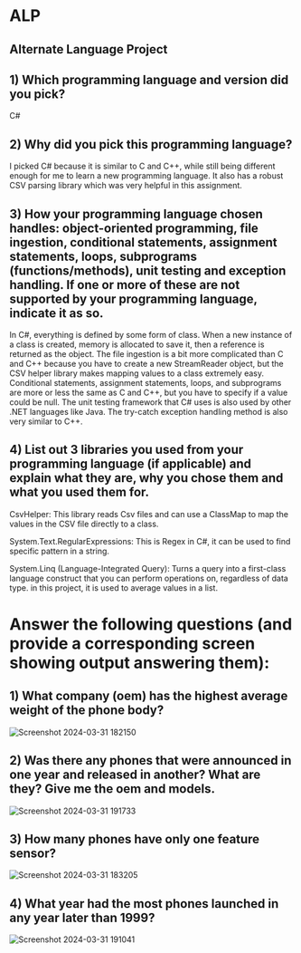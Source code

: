 # ALP
 ## Alternate Language Project


## 1) Which programming language and version did you pick?
 C#

## 2) Why did you pick this programming language?
 I picked C# because it is similar to C and C++, while still being different enough for me to learn a new programming language. It also has a robust CSV parsing library which was very helpful in this assignment.

## 3) How your programming language chosen handles: object-oriented programming, file ingestion, conditional statements, assignment statements, loops, subprograms (functions/methods), unit testing and exception handling. If one or more of these are not supported by your programming language, indicate it as so. 	
 In C#, everything is defined by some form of class. When a new instance of a class is created, memory is allocated to save it, then a reference is returned as the object. The file ingestion is a bit more 		complicated than C and C++ because you have to create a new StreamReader object, but the CSV helper library makes mapping values to a class extremely easy. Conditional statements, assignment statements, 		loops, and subprograms are more or less the same as C and C++, but you have to specify if a value could be null. The unit testing framework that C# uses is also used by other .NET languages like Java. The 		try-catch exception handling method is also very similar to C++.

## 4) List out 3 libraries you used from your programming language (if applicable) and explain what they are, why you chose them and what you used them for.
CsvHelper: This library reads Csv files and can use a ClassMap to map the values in the CSV file directly to a class.

System.Text.RegularExpressions: This is Regex in C#, it can be used to find specific pattern in a string.

System.Linq (Language-Integrated Query): Turns a query into a first-class language construct that you can perform operations on, regardless of data type. in this project, it is used to average values in a list.

# Answer the following questions (and provide a corresponding screen showing output answering them):

## 1) What company (oem) has the highest average weight of the phone body?
![Screenshot 2024-03-31 182150](https://github.com/Josh-Toll/ALP/assets/165319440/d080cf68-1079-494e-b257-fd311c0f9f30)

## 2) Was there any phones that were announced in one year and released in another? What are they? Give me the oem and models.
![Screenshot 2024-03-31 191733](https://github.com/Josh-Toll/ALP/assets/165319440/23cdf26f-9681-4a8d-bbed-216dbd1cd7d1)

## 3) How many phones have only one feature sensor?
![Screenshot 2024-03-31 183205](https://github.com/Josh-Toll/ALP/assets/165319440/f8ef22a4-089c-4a6b-b095-77cd1ea88885)

## 4) What year had the most phones launched in any year later than 1999?
![Screenshot 2024-03-31 191041](https://github.com/Josh-Toll/ALP/assets/165319440/afd1576d-e0db-42d0-99a2-3132bd4ab472)
